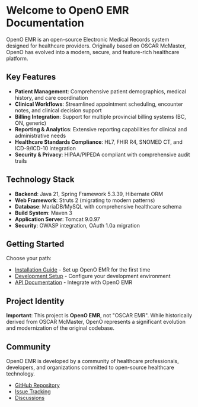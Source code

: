 # Welcome to OpenO EMR Documentation

OpenO EMR is an open-source Electronic Medical Records system designed for healthcare providers. Originally based on OSCAR McMaster, OpenO has evolved into a modern, secure, and feature-rich healthcare platform.

## Key Features

- **Patient Management**: Comprehensive patient demographics, medical history, and care coordination
- **Clinical Workflows**: Streamlined appointment scheduling, encounter notes, and clinical decision support
- **Billing Integration**: Support for multiple provincial billing systems (BC, ON, generic)
- **Reporting & Analytics**: Extensive reporting capabilities for clinical and administrative needs
- **Healthcare Standards Compliance**: HL7, FHIR R4, SNOMED CT, and ICD-9/ICD-10 integration
- **Security & Privacy**: HIPAA/PIPEDA compliant with comprehensive audit trails

## Technology Stack

- **Backend**: Java 21, Spring Framework 5.3.39, Hibernate ORM
- **Web Framework**: Struts 2 (migrating to modern patterns)
- **Database**: MariaDB/MySQL with comprehensive healthcare schema
- **Build System**: Maven 3
- **Application Server**: Tomcat 9.0.97
- **Security**: OWASP integration, OAuth 1.0a migration

## Getting Started

Choose your path:

- [Installation Guide](getting-started/installation) - Set up OpenO EMR for the first time
- [Development Setup](getting-started/development-setup) - Configure your development environment
- [API Documentation](api/rest-endpoints) - Integrate with OpenO EMR

## Project Identity

**Important**: This project is **OpenO EMR**, not "OSCAR EMR". While historically derived from OSCAR McMaster, OpenO represents a significant evolution and modernization of the original codebase.

## Community

OpenO EMR is developed by a community of healthcare professionals, developers, and organizations committed to open-source healthcare technology.

- [GitHub Repository](https://github.com/openosp/Open-O)
- [Issue Tracking](https://github.com/openosp/Open-O/issues)
- [Discussions](https://github.com/openosp/Open-O/discussions)